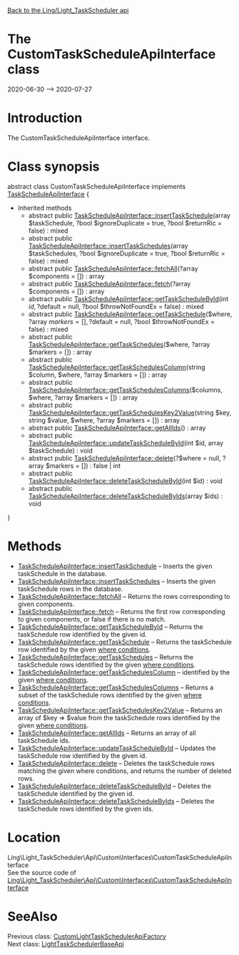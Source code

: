 [Back to the Ling/Light_TaskScheduler api](https://github.com/lingtalfi/Light_TaskScheduler/blob/master/doc/api/Ling/Light_TaskScheduler.md)



The CustomTaskScheduleApiInterface class
================
2020-06-30 --> 2020-07-27






Introduction
============

The CustomTaskScheduleApiInterface interface.



Class synopsis
==============


abstract class <span class="pl-k">CustomTaskScheduleApiInterface</span> implements [TaskScheduleApiInterface](https://github.com/lingtalfi/Light_TaskScheduler/blob/master/doc/api/Ling/Light_TaskScheduler/Api/Generated/Interfaces/TaskScheduleApiInterface.md) {

- Inherited methods
    - abstract public [TaskScheduleApiInterface::insertTaskSchedule](https://github.com/lingtalfi/Light_TaskScheduler/blob/master/doc/api/Ling/Light_TaskScheduler/Api/Generated/Interfaces/TaskScheduleApiInterface/insertTaskSchedule.md)(array $taskSchedule, ?bool $ignoreDuplicate = true, ?bool $returnRic = false) : mixed
    - abstract public [TaskScheduleApiInterface::insertTaskSchedules](https://github.com/lingtalfi/Light_TaskScheduler/blob/master/doc/api/Ling/Light_TaskScheduler/Api/Generated/Interfaces/TaskScheduleApiInterface/insertTaskSchedules.md)(array $taskSchedules, ?bool $ignoreDuplicate = true, ?bool $returnRic = false) : mixed
    - abstract public [TaskScheduleApiInterface::fetchAll](https://github.com/lingtalfi/Light_TaskScheduler/blob/master/doc/api/Ling/Light_TaskScheduler/Api/Generated/Interfaces/TaskScheduleApiInterface/fetchAll.md)(?array $components = []) : array
    - abstract public [TaskScheduleApiInterface::fetch](https://github.com/lingtalfi/Light_TaskScheduler/blob/master/doc/api/Ling/Light_TaskScheduler/Api/Generated/Interfaces/TaskScheduleApiInterface/fetch.md)(?array $components = []) : array
    - abstract public [TaskScheduleApiInterface::getTaskScheduleById](https://github.com/lingtalfi/Light_TaskScheduler/blob/master/doc/api/Ling/Light_TaskScheduler/Api/Generated/Interfaces/TaskScheduleApiInterface/getTaskScheduleById.md)(int $id, ?$default = null, ?bool $throwNotFoundEx = false) : mixed
    - abstract public [TaskScheduleApiInterface::getTaskSchedule](https://github.com/lingtalfi/Light_TaskScheduler/blob/master/doc/api/Ling/Light_TaskScheduler/Api/Generated/Interfaces/TaskScheduleApiInterface/getTaskSchedule.md)($where, ?array $markers = [], ?$default = null, ?bool $throwNotFoundEx = false) : mixed
    - abstract public [TaskScheduleApiInterface::getTaskSchedules](https://github.com/lingtalfi/Light_TaskScheduler/blob/master/doc/api/Ling/Light_TaskScheduler/Api/Generated/Interfaces/TaskScheduleApiInterface/getTaskSchedules.md)($where, ?array $markers = []) : array
    - abstract public [TaskScheduleApiInterface::getTaskSchedulesColumn](https://github.com/lingtalfi/Light_TaskScheduler/blob/master/doc/api/Ling/Light_TaskScheduler/Api/Generated/Interfaces/TaskScheduleApiInterface/getTaskSchedulesColumn.md)(string $column, $where, ?array $markers = []) : array
    - abstract public [TaskScheduleApiInterface::getTaskSchedulesColumns](https://github.com/lingtalfi/Light_TaskScheduler/blob/master/doc/api/Ling/Light_TaskScheduler/Api/Generated/Interfaces/TaskScheduleApiInterface/getTaskSchedulesColumns.md)($columns, $where, ?array $markers = []) : array
    - abstract public [TaskScheduleApiInterface::getTaskSchedulesKey2Value](https://github.com/lingtalfi/Light_TaskScheduler/blob/master/doc/api/Ling/Light_TaskScheduler/Api/Generated/Interfaces/TaskScheduleApiInterface/getTaskSchedulesKey2Value.md)(string $key, string $value, $where, ?array $markers = []) : array
    - abstract public [TaskScheduleApiInterface::getAllIds](https://github.com/lingtalfi/Light_TaskScheduler/blob/master/doc/api/Ling/Light_TaskScheduler/Api/Generated/Interfaces/TaskScheduleApiInterface/getAllIds.md)() : array
    - abstract public [TaskScheduleApiInterface::updateTaskScheduleById](https://github.com/lingtalfi/Light_TaskScheduler/blob/master/doc/api/Ling/Light_TaskScheduler/Api/Generated/Interfaces/TaskScheduleApiInterface/updateTaskScheduleById.md)(int $id, array $taskSchedule) : void
    - abstract public [TaskScheduleApiInterface::delete](https://github.com/lingtalfi/Light_TaskScheduler/blob/master/doc/api/Ling/Light_TaskScheduler/Api/Generated/Interfaces/TaskScheduleApiInterface/delete.md)(?$where = null, ?array $markers = []) : false | int
    - abstract public [TaskScheduleApiInterface::deleteTaskScheduleById](https://github.com/lingtalfi/Light_TaskScheduler/blob/master/doc/api/Ling/Light_TaskScheduler/Api/Generated/Interfaces/TaskScheduleApiInterface/deleteTaskScheduleById.md)(int $id) : void
    - abstract public [TaskScheduleApiInterface::deleteTaskScheduleByIds](https://github.com/lingtalfi/Light_TaskScheduler/blob/master/doc/api/Ling/Light_TaskScheduler/Api/Generated/Interfaces/TaskScheduleApiInterface/deleteTaskScheduleByIds.md)(array $ids) : void

}






Methods
==============

- [TaskScheduleApiInterface::insertTaskSchedule](https://github.com/lingtalfi/Light_TaskScheduler/blob/master/doc/api/Ling/Light_TaskScheduler/Api/Generated/Interfaces/TaskScheduleApiInterface/insertTaskSchedule.md) &ndash; Inserts the given taskSchedule in the database.
- [TaskScheduleApiInterface::insertTaskSchedules](https://github.com/lingtalfi/Light_TaskScheduler/blob/master/doc/api/Ling/Light_TaskScheduler/Api/Generated/Interfaces/TaskScheduleApiInterface/insertTaskSchedules.md) &ndash; Inserts the given taskSchedule rows in the database.
- [TaskScheduleApiInterface::fetchAll](https://github.com/lingtalfi/Light_TaskScheduler/blob/master/doc/api/Ling/Light_TaskScheduler/Api/Generated/Interfaces/TaskScheduleApiInterface/fetchAll.md) &ndash; Returns the rows corresponding to given components.
- [TaskScheduleApiInterface::fetch](https://github.com/lingtalfi/Light_TaskScheduler/blob/master/doc/api/Ling/Light_TaskScheduler/Api/Generated/Interfaces/TaskScheduleApiInterface/fetch.md) &ndash; Returns the first row corresponding to given components, or false if there is no match.
- [TaskScheduleApiInterface::getTaskScheduleById](https://github.com/lingtalfi/Light_TaskScheduler/blob/master/doc/api/Ling/Light_TaskScheduler/Api/Generated/Interfaces/TaskScheduleApiInterface/getTaskScheduleById.md) &ndash; Returns the taskSchedule row identified by the given id.
- [TaskScheduleApiInterface::getTaskSchedule](https://github.com/lingtalfi/Light_TaskScheduler/blob/master/doc/api/Ling/Light_TaskScheduler/Api/Generated/Interfaces/TaskScheduleApiInterface/getTaskSchedule.md) &ndash; Returns the taskSchedule row identified by the given [where conditions](https://github.com/lingtalfi/SimplePdoWrapper#the-where-conditions).
- [TaskScheduleApiInterface::getTaskSchedules](https://github.com/lingtalfi/Light_TaskScheduler/blob/master/doc/api/Ling/Light_TaskScheduler/Api/Generated/Interfaces/TaskScheduleApiInterface/getTaskSchedules.md) &ndash; Returns the taskSchedule rows identified by the given [where conditions](https://github.com/lingtalfi/SimplePdoWrapper#the-where-conditions).
- [TaskScheduleApiInterface::getTaskSchedulesColumn](https://github.com/lingtalfi/Light_TaskScheduler/blob/master/doc/api/Ling/Light_TaskScheduler/Api/Generated/Interfaces/TaskScheduleApiInterface/getTaskSchedulesColumn.md) &ndash; identified by the given [where conditions](https://github.com/lingtalfi/SimplePdoWrapper#the-where-conditions).
- [TaskScheduleApiInterface::getTaskSchedulesColumns](https://github.com/lingtalfi/Light_TaskScheduler/blob/master/doc/api/Ling/Light_TaskScheduler/Api/Generated/Interfaces/TaskScheduleApiInterface/getTaskSchedulesColumns.md) &ndash; Returns a subset of the taskSchedule rows identified by the given [where conditions](https://github.com/lingtalfi/SimplePdoWrapper#the-where-conditions).
- [TaskScheduleApiInterface::getTaskSchedulesKey2Value](https://github.com/lingtalfi/Light_TaskScheduler/blob/master/doc/api/Ling/Light_TaskScheduler/Api/Generated/Interfaces/TaskScheduleApiInterface/getTaskSchedulesKey2Value.md) &ndash; Returns an array of $key => $value from the taskSchedule rows identified by the given [where conditions](https://github.com/lingtalfi/SimplePdoWrapper#the-where-conditions).
- [TaskScheduleApiInterface::getAllIds](https://github.com/lingtalfi/Light_TaskScheduler/blob/master/doc/api/Ling/Light_TaskScheduler/Api/Generated/Interfaces/TaskScheduleApiInterface/getAllIds.md) &ndash; Returns an array of all taskSchedule ids.
- [TaskScheduleApiInterface::updateTaskScheduleById](https://github.com/lingtalfi/Light_TaskScheduler/blob/master/doc/api/Ling/Light_TaskScheduler/Api/Generated/Interfaces/TaskScheduleApiInterface/updateTaskScheduleById.md) &ndash; Updates the taskSchedule row identified by the given id.
- [TaskScheduleApiInterface::delete](https://github.com/lingtalfi/Light_TaskScheduler/blob/master/doc/api/Ling/Light_TaskScheduler/Api/Generated/Interfaces/TaskScheduleApiInterface/delete.md) &ndash; Deletes the taskSchedule rows matching the given where conditions, and returns the number of deleted rows.
- [TaskScheduleApiInterface::deleteTaskScheduleById](https://github.com/lingtalfi/Light_TaskScheduler/blob/master/doc/api/Ling/Light_TaskScheduler/Api/Generated/Interfaces/TaskScheduleApiInterface/deleteTaskScheduleById.md) &ndash; Deletes the taskSchedule identified by the given id.
- [TaskScheduleApiInterface::deleteTaskScheduleByIds](https://github.com/lingtalfi/Light_TaskScheduler/blob/master/doc/api/Ling/Light_TaskScheduler/Api/Generated/Interfaces/TaskScheduleApiInterface/deleteTaskScheduleByIds.md) &ndash; Deletes the taskSchedule rows identified by the given ids.





Location
=============
Ling\Light_TaskScheduler\Api\Custom\Interfaces\CustomTaskScheduleApiInterface<br>
See the source code of [Ling\Light_TaskScheduler\Api\Custom\Interfaces\CustomTaskScheduleApiInterface](https://github.com/lingtalfi/Light_TaskScheduler/blob/master/Api/Custom/Interfaces/CustomTaskScheduleApiInterface.php)



SeeAlso
==============
Previous class: [CustomLightTaskSchedulerApiFactory](https://github.com/lingtalfi/Light_TaskScheduler/blob/master/doc/api/Ling/Light_TaskScheduler/Api/Custom/CustomLightTaskSchedulerApiFactory.md)<br>Next class: [LightTaskSchedulerBaseApi](https://github.com/lingtalfi/Light_TaskScheduler/blob/master/doc/api/Ling/Light_TaskScheduler/Api/Generated/Classes/LightTaskSchedulerBaseApi.md)<br>
